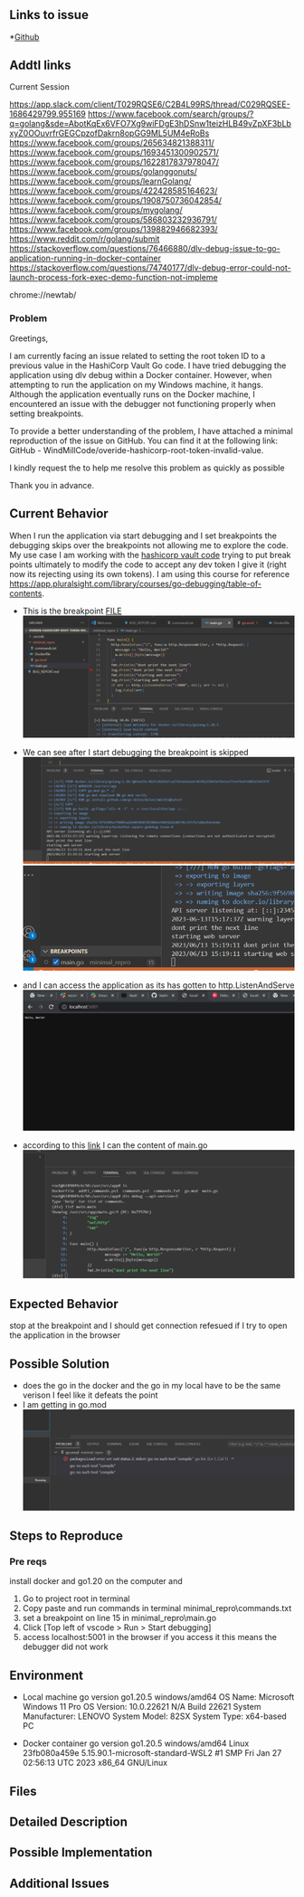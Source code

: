 #


## Links to issue
*[Github](https://github.com/WindMillCode/overide-hashicorp-root-token-invalid-value)

## Addtl links
Current Session

   https://app.slack.com/client/T029RQSE6/C2B4L99RS/thread/C029RQSEE-1686429799.955169
   https://www.facebook.com/search/groups/?q=golang&sde=AbotKqEx6VFO7Xg9wiFDgE3hDSnw1teizHLB49vZpXF3bLbxyZ0OOuvrfrGEGCpzofDakrn8opGG9ML5UM4eRoBs
   https://www.facebook.com/groups/265634821388311/
   https://www.facebook.com/groups/1693451300902571/
   https://www.facebook.com/groups/1622817837978047/
   https://www.facebook.com/groups/golanggonuts/
   https://www.facebook.com/groups/learnGolang/
   https://www.facebook.com/groups/422428585164623/
   https://www.facebook.com/groups/1908750736042854/
   https://www.facebook.com/groups/mygolang/
   https://www.facebook.com/groups/586803232936791/
   https://www.facebook.com/groups/139882946682393/
   https://www.reddit.com/r/golang/submit
   https://stackoverflow.com/questions/76466880/dlv-debug-issue-to-go-application-running-in-docker-container
   https://stackoverflow.com/questions/74740177/dlv-debug-error-could-not-launch-process-fork-exec-demo-function-not-impleme

   chrome://newtab/
### Problem
Greetings,

I am currently facing an issue related to setting the root token ID to a previous value in the HashiCorp Vault Go code. I have tried debugging the application using dlv debug within a Docker container. However, when attempting to run the application on my Windows machine, it hangs. Although the application eventually runs on the Docker machine, I encountered an issue with the debugger not functioning properly when setting breakpoints.

To provide a better understanding of the problem, I have attached a minimal reproduction of the issue on GitHub. You can find it at the following link: GitHub - WindMillCode/overide-hashicorp-root-token-invalid-value.

I kindly request the to help me resolve this problem as quickly as possible

Thank you in advance.

## Current Behavior
When I run the application via start debugging and I set breakpoints the debugging skips over the breakpoints not allowing me to explore the code. My use case I am working with the [hashicorp vault code](https://github.com/hashicorp/vault) trying to put break points ultimately to modify the code to accept any dev token I give it (right now its rejecting using its own tokens). I am using this course for reference https://app.pluralsight.com/library/courses/go-debugging/table-of-contents.

* This is the breakpoint
[FILE](minimal_repro\main.go)
![1686669469254](image/BUG_REPORT/1686669469254.png)

* We can see after I start debugging the breakpoint is skipped
![1686669583253](image/BUG_REPORT/1686669583253.png)
![1686669596457](image/BUG_REPORT/1686669596457.png)

* and I can access the application as its has gotten to http.ListenAndServe
![1686669631486](image/BUG_REPORT/1686669631486.png)

* according to this [link](https://github.com/go-delve/delve/blob/master/Documentation/faq.md#substpath) I can the content of main.go
![1686680350276](image/BUG_REPORT/1686680350276.png)

## Expected Behavior
stop at the breakpoint and I should get connection refesued if I try to open the application in the browser


## Possible Solution
* does the go in the docker and the go in my local have to be the same verison I feel like it defeats the point
* I am getting in go.mod
![1686669695784](image/BUG_REPORT/1686669695784.png)


## Steps to Reproduce

### Pre reqs
install docker and  go1.20 on the computer and

1. Go to project root in terminal
2. Copy paste and run commands in terminal minimal_repro\commands.txt
3. set a breakpoint on  line 15 in minimal_repro\main.go
4. Click [Top left of vscode > Run > Start debugging]
5. access localhost:5001 in the browser if you access it this means the debugger did not work

## Environment
* Local machine
go version go1.20.5 windows/amd64
OS Name:                   Microsoft Windows 11 Pro
OS Version:                10.0.22621 N/A Build 22621
System Manufacturer:       LENOVO
System Model:              82SX
System Type:               x64-based PC

* Docker container
go version go1.20.5 windows/amd64
Linux 23fb080a459e 5.15.90.1-microsoft-standard-WSL2 #1 SMP Fri Jan 27 02:56:13 UTC 2023 x86_64 GNU/Linux

## Files


## Detailed Description

## Possible Implementation


## Additional Issues
